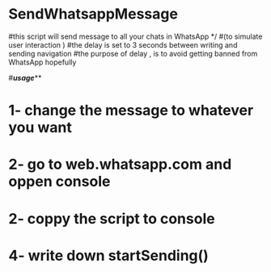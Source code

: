 # SendWhatsappMessage
#this script will send message to all your chats in WhatsApp   */
#(to simulate user interaction ) 
#the delay is set to 3 seconds between writing and sending navigation 
#the purpose of delay , is to avoid getting banned from WhatsApp hopefully 

#*********usage***********
# 1- change the message to whatever you want 
# 2- go to web.whatsapp.com and oppen console 
# 2- coppy the script to console 
# 4- write down startSending()
